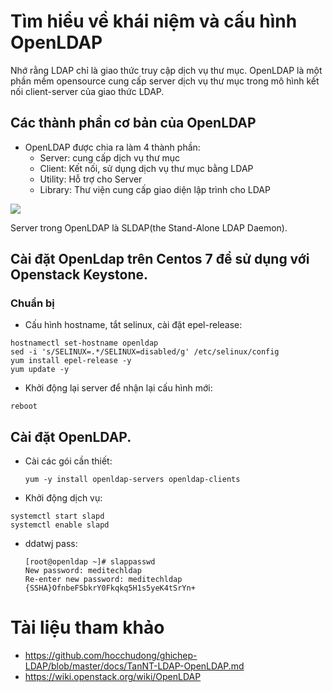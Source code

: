 # Tìm hiểu về khái niệm và cấu hình OpenLDAP


Nhớ rằng LDAP chỉ là giao thức truy cập dịch vụ thư mục. OpenLDAP là một phần mềm opensource cung cấp server dịch vụ thư mục trong mô hình kết nối client-server của giao thức LDAP.

## Các thành phần cơ bản của OpenLDAP

- OpenLDAP được chia ra làm 4 thành phần:
  - Server: cung cấp dịch vụ thư mục
  - Client: Kết nối, sử dụng dịch vụ thư mục bằng LDAP
  - Utility: Hỗ trợ cho Server
  - Library: Thư viện cung cấp giao diện lập trình cho LDAP


![](http://i.imgur.com/zIaQGbr.png)


Server trong OpenLDAP là SLDAP(the Stand-Alone LDAP Daemon).




## Cài đặt OpenLdap trên Centos 7 để sử dụng với Openstack Keystone.

### Chuẩn bị
- Cấu hình hostname, tắt selinux, cài đặt epel-release:
```
hostnamectl set-hostname openldap
sed -i 's/SELINUX=.*/SELINUX=disabled/g' /etc/selinux/config
yum install epel-release -y
yum update -y 
```
- Khởi động lại server để nhận lại cấu hình mới:
```
reboot
```

## Cài đặt OpenLDAP.
- Cài các gói cần thiết:
  ```
  yum -y install openldap-servers openldap-clients
  ```

- Khởi động dịch vụ:
```
systemctl start slapd
systemctl enable slapd
```
- ddatwj pass:
  ```
  [root@openldap ~]# slappasswd 
  New password: meditechldap 
  Re-enter new password: meditechldap
  {SSHA}OfnbeFSbkrY0Fkqkq5H1s5yeK4tSrYn+

  ```








# Tài liệu tham khảo 
- https://github.com/hocchudong/ghichep-LDAP/blob/master/docs/TanNT-LDAP-OpenLDAP.md
- https://wiki.openstack.org/wiki/OpenLDAP
